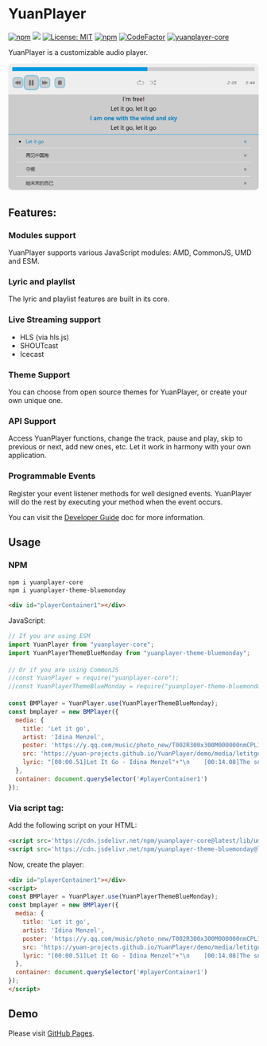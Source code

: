 YuanPlayer
==========

[![npm](https://img.shields.io/npm/v/yuanplayer-core.svg?style=flat-square)](https://www.npmjs.com/package/yuanplayer-core)
[![](https://data.jsdelivr.com/v1/package/npm/yuanplayer-core/badge)](https://www.jsdelivr.com/package/npm/yuanplayer-core)
[![License: MIT](https://img.shields.io/badge/License-MIT-yellow.svg)](https://github.com/Yuan-Projects/YuanPlayer/blob/master/LICENSE.md)
[![npm](https://img.shields.io/npm/dt/yuanplayer-core.svg?style=flat-square)](https://www.npmjs.com/package/yuanplayer-core)
[![CodeFactor](https://www.codefactor.io/repository/github/yuan-projects/yuanplayer/badge)](https://www.codefactor.io/repository/github/yuan-projects/yuanplayer)
[![yuanplayer-core](https://snyk.io/advisor/npm-package/yuanplayer-core/badge.svg)](https://snyk.io/advisor/npm-package/yuanplayer-core)

YuanPlayer is a customizable audio player.

![demo](./src/themes/blueMonday/images/demo.png)

## Features:

### Modules support

YuanPlayer supports various JavaScript modules: AMD, CommonJS, UMD and ESM.

### Lyric and playlist

The lyric and playlist features are built in its core.

### Live Streaming support

- HLS (via hls.js)
- SHOUTcast
- Icecast

### Theme Support

You can choose from open source themes for YuanPlayer, or create your own unique one.

### API Support

Access YuanPlayer functions, change the track, pause and play, skip to previous or next, add new ones, etc. Let it work in harmony with your own application.

### Programmable Events

Register your event listener methods for well designed events. YuanPlayer will do the rest by executing your method when the event occurs.

You can visit the [Developer Guide](https://github.com/Yuan-Projects/YuanPlayer/wiki/Developer-Guide) doc for more information.

## Usage

### NPM

```
npm i yuanplayer-core
npm i yuanplayer-theme-bluemonday
```

```html
<div id="playerContainer1"></div>
```

JavaScript:

```javascript
// If you are using ESM
import YuanPlayer from "yuanplayer-core";
import YuanPlayerThemeBlueMonday from "yuanplayer-theme-bluemonday";

// Or if you are using CommonJS
//const YuanPlayer = require("yuanplayer-core");
//const YuanPlayerThemeBlueMonday = require("yuanplayer-theme-bluemonday");

const BMPlayer = YuanPlayer.use(YuanPlayerThemeBlueMonday);
const bmplayer = new BMPlayer({
  media: {
    title: 'Let it go',
    artist: 'Idina Menzel',
    poster: 'https://y.qq.com/music/photo_new/T002R300x300M000000nmCPL1H8bES_1.jpg?max_age=2592000',
    src: 'https://yuan-projects.github.io/YuanPlayer/demo/media/letitgo.m4a',
    lyric: "[00:00.51]Let It Go - Idina Menzel"+"\n    [00:14.08]The snow glows white on the mountain tonight"+"\n    [00:17.19]Not a footprint to be seen"+"\n    [00:20.86]A kingdom of isolation,"+"\n    [00:22.87]"+"\n    [00:24.30]and it looks like I'm the Queen"+"\n    [00:28.55]The wind is howling like this swirling storm inside"+"\n    [00:35.58]Couldn't keep it in; Heaven knows I've tried"+"\n    [00:42.59]Don't let them in, don't let them see"+"\n    [00:45.91]Be the good girl you always have to be"+"\n    [00:49.40]Conceal, don't feel, don't let them know"+"\n    [00:55.76]Well now they know"+"\n    [00:59.14]Let it go, let it go"+"\n    [01:02.61]Can't hold it back anymore"+"\n    [01:06.17]Let it go, let it go"+"\n    [01:09.39]Turn away and slam the door"+"\n    [01:13.18]I don't care what they're going to say"+"\n    [01:19.82]Let the storm rage on"+"\n    [01:24.21]The cold never bothered me anyway"+"\n    [01:28.38]"+"\n    [01:31.69]It's funny how some distance"+"\n    [01:34.31]Makes everything seem small"+"\n    [01:37.75]And the fears that once controlled me"+"\n    [01:41.18]Can't get to me at all"+"\n    [01:45.66]It's time to see what I can do"+"\n    [01:49.20]To test the limits and break through"+"\n    [01:52.80]No right, no wrong, no rules for me,"+"\n    [01:56.94]I'm free!"+"\n    [02:00.40]Let it go, let it go"+"\n    [02:03.87]I am one with the wind and sky"+"\n    [02:07.21]Let it go, let it go"+"\n    [02:10.75]You'll never see me cry"+"\n    [02:14.49]Here I stand"+"\n    [02:18.22]And here I'll stay"+"\n    [02:21.62]Let the storm rage on"+"\n    [02:33.36]My power flurries through the air into the ground"+"\n    [02:39.79]My soul is spiraling in frozen fractals all around"+"\n    [02:46.80]And one thought crystallizes like an icy blast"+"\n    [02:53.73]I'm never going back, the past is in the past"+"\n    [03:01.78]Let it go, let it go"+"\n    [03:05.31]And I ll rise like the break of dawn"+"\n    [03:08.60]Let it go, let it go"+"\n    [03:12.19]That perfect girl is gone"+"\n    [03:16.25]Here I stand"+"\n    [03:18.87]In the light of day"+"\n    [03:24.85]Let the storm rage on"+"\n    [03:30.09]The cold never bothered me anyway!"+"\n    [03:35.09]"
  },
  container: document.querySelector('#playerContainer1')
});
```

### Via script tag:

Add the following script on your HTML:

```html
<script src='https://cdn.jsdelivr.net/npm/yuanplayer-core@latest/lib/umd/YuanPlayer.min.js'></script>
<script src='https://cdn.jsdelivr.net/npm/yuanplayer-theme-bluemonday@latest/lib/umd/YuanPlayerThemeBlueMonday.min.js'></script>
```

Now, create the player:

```html
<div id="playerContainer1"></div>
<script>
const BMPlayer = YuanPlayer.use(YuanPlayerThemeBlueMonday);
const bmplayer = new BMPlayer({
  media: {
    title: 'Let it go',
    artist: 'Idina Menzel',
    poster: 'https://y.qq.com/music/photo_new/T002R300x300M000000nmCPL1H8bES_1.jpg?max_age=2592000',
    src: 'https://yuan-projects.github.io/YuanPlayer/demo/media/letitgo.m4a',
    lyric: "[00:00.51]Let It Go - Idina Menzel"+"\n    [00:14.08]The snow glows white on the mountain tonight"+"\n    [00:17.19]Not a footprint to be seen"+"\n    [00:20.86]A kingdom of isolation,"+"\n    [00:22.87]"+"\n    [00:24.30]and it looks like I'm the Queen"+"\n    [00:28.55]The wind is howling like this swirling storm inside"+"\n    [00:35.58]Couldn't keep it in; Heaven knows I've tried"+"\n    [00:42.59]Don't let them in, don't let them see"+"\n    [00:45.91]Be the good girl you always have to be"+"\n    [00:49.40]Conceal, don't feel, don't let them know"+"\n    [00:55.76]Well now they know"+"\n    [00:59.14]Let it go, let it go"+"\n    [01:02.61]Can't hold it back anymore"+"\n    [01:06.17]Let it go, let it go"+"\n    [01:09.39]Turn away and slam the door"+"\n    [01:13.18]I don't care what they're going to say"+"\n    [01:19.82]Let the storm rage on"+"\n    [01:24.21]The cold never bothered me anyway"+"\n    [01:28.38]"+"\n    [01:31.69]It's funny how some distance"+"\n    [01:34.31]Makes everything seem small"+"\n    [01:37.75]And the fears that once controlled me"+"\n    [01:41.18]Can't get to me at all"+"\n    [01:45.66]It's time to see what I can do"+"\n    [01:49.20]To test the limits and break through"+"\n    [01:52.80]No right, no wrong, no rules for me,"+"\n    [01:56.94]I'm free!"+"\n    [02:00.40]Let it go, let it go"+"\n    [02:03.87]I am one with the wind and sky"+"\n    [02:07.21]Let it go, let it go"+"\n    [02:10.75]You'll never see me cry"+"\n    [02:14.49]Here I stand"+"\n    [02:18.22]And here I'll stay"+"\n    [02:21.62]Let the storm rage on"+"\n    [02:33.36]My power flurries through the air into the ground"+"\n    [02:39.79]My soul is spiraling in frozen fractals all around"+"\n    [02:46.80]And one thought crystallizes like an icy blast"+"\n    [02:53.73]I'm never going back, the past is in the past"+"\n    [03:01.78]Let it go, let it go"+"\n    [03:05.31]And I ll rise like the break of dawn"+"\n    [03:08.60]Let it go, let it go"+"\n    [03:12.19]That perfect girl is gone"+"\n    [03:16.25]Here I stand"+"\n    [03:18.87]In the light of day"+"\n    [03:24.85]Let the storm rage on"+"\n    [03:30.09]The cold never bothered me anyway!"+"\n    [03:35.09]"
  },
  container: document.querySelector('#playerContainer1')
});
</script>
```

## Demo

Please visit [GitHub Pages](https://yuan-projects.github.io/YuanPlayer/demo/).
